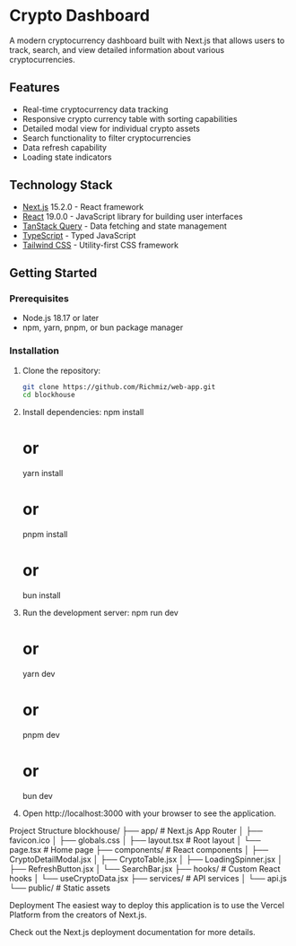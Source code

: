# Crypto Dashboard

A modern cryptocurrency dashboard built with Next.js that allows users to track, search, and view detailed information about various cryptocurrencies.

## Features

- Real-time cryptocurrency data tracking
- Responsive crypto currency table with sorting capabilities
- Detailed modal view for individual crypto assets
- Search functionality to filter cryptocurrencies
- Data refresh capability
- Loading state indicators

## Technology Stack

- [Next.js](https://nextjs.org/) 15.2.0 - React framework
- [React](https://react.dev/) 19.0.0 - JavaScript library for building user interfaces
- [TanStack Query](https://tanstack.com/query) - Data fetching and state management
- [TypeScript](https://www.typescriptlang.org/) - Typed JavaScript
- [Tailwind CSS](https://tailwindcss.com/) - Utility-first CSS framework

## Getting Started

### Prerequisites

- Node.js 18.17 or later
- npm, yarn, pnpm, or bun package manager

### Installation

1. Clone the repository:
   ```bash
   git clone https://github.com/Richmiz/web-app.git
   cd blockhouse
   
2. Install dependencies:
   npm install
   # or
   yarn install
   # or
   pnpm install
   # or
   bun install
   
3. Run the development server:
   npm run dev
   # or
   yarn dev
   # or
   pnpm dev
   # or
   bun dev

4. Open http://localhost:3000 with your browser to see the application.


Project Structure
   blockhouse/
   ├── app/                # Next.js App Router
   │   ├── favicon.ico
   │   ├── globals.css
   │   ├── layout.tsx      # Root layout
   │   └── page.tsx        # Home page
   ├── components/         # React components
   │   ├── CryptoDetailModal.jsx
   │   ├── CryptoTable.jsx
   │   ├── LoadingSpinner.jsx
   │   ├── RefreshButton.jsx
   │   └── SearchBar.jsx
   ├── hooks/              # Custom React hooks
   │   └── useCryptoData.jsx
   ├── services/           # API services
   │   └── api.js
   └── public/             # Static assets


Deployment
The easiest way to deploy this application is to use the Vercel Platform from the creators of Next.js.

Check out the Next.js deployment documentation for more details.

